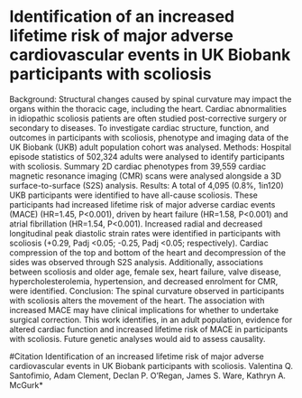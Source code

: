 # Identification of an increased lifetime risk of major adverse cardiovascular events in UK Biobank participants with scoliosis

Background: Structural changes caused by spinal curvature may impact the organs within the thoracic cage, including the heart. Cardiac abnormalities in idiopathic scoliosis patients are often studied post-corrective surgery or secondary to diseases. To investigate cardiac structure, function, and outcomes in participants with scoliosis, phenotype and imaging data of the UK Biobank (UKB) adult population cohort was analysed.
Methods: Hospital episode statistics of 502,324 adults were analysed to identify participants with scoliosis. Summary 2D cardiac phenotypes from 39,559 cardiac magnetic resonance imaging (CMR) scans were analysed alongside a 3D surface-to-surface (S2S) analysis.
Results: A total of 4,095 (0.8%, 1in120) UKB participants were identified to have all-cause scoliosis. These participants had increased lifetime risk of major adverse cardiac events (MACE) (HR=1.45, P<0.001), driven by heart failure (HR=1.58, P<0.001) and atrial fibrillation (HR=1.54, P<0.001). Increased radial and decreased longitudinal peak diastolic strain rates were identified in participants with scoliosis (+0.29, Padj <0.05; -0.25, Padj <0.05; respectively). Cardiac compression of the top and bottom of the heart and decompression of the sides was observed through S2S analysis. Additionally, associations between scoliosis and older age, female sex, heart failure, valve disease, hypercholesterolemia, hypertension, and decreased enrolment for CMR, were identified.
Conclusion: The spinal curvature observed in participants with scoliosis alters the movement of the heart. The association with increased MACE may have clinical implications for whether to undertake surgical correction. This work identifies, in an adult population, evidence for altered cardiac function and increased lifetime risk of MACE in participants with scoliosis. Future genetic analyses would aid to assess causality.


#Citation
Identification of an increased lifetime risk of major adverse cardiovascular events in UK Biobank participants with scoliosis.
Valentina Q. Santofimio, Adam Clement, Declan P. O’Regan, James S. Ware, Kathryn A. McGurk*

